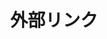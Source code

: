 ---
title: "外部リンク"
permalink: "/links/"
layout: category
taxonomy: Links
entries_layout: grid
classes: wide
---